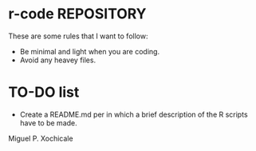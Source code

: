 # r-code REPOSITORY

These are some rules that I want to follow:

* Be minimal and light when you are coding.  
* Avoid any heavey files.  


# TO-DO list
 * Create a README.md per in which a brief description
   of the R scripts have to be made.



Miguel P. Xochicale
